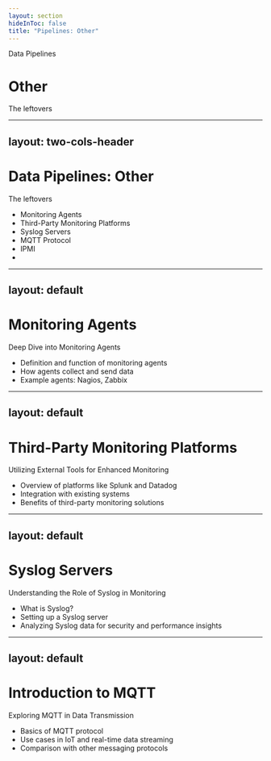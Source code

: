 ```yaml
---
layout: section
hideInToc: false
title: "Pipelines: Other"
---
```


<PresenterTimer :minutes="0" :seconds="10" />

Data Pipelines

# Other

The leftovers

<!--
-
-->

---
layout: two-cols-header
---

<PresenterTimer :minutes="5" :seconds="0" />

# Data Pipelines: Other

The leftovers

- Monitoring Agents
- Third-Party Monitoring Platforms
- Syslog Servers
- MQTT Protocol
- IPMI
-

<!--
>
Provide an introductory overview of each data source and its role in data pipelines for monitoring.
-->

---
layout: default
---

# Monitoring Agents

Deep Dive into Monitoring Agents

<PresenterTimer :minutes="1" :seconds="0" />

- Definition and function of monitoring agents
- How agents collect and send data
- Example agents: Nagios, Zabbix

<!--
>
Explain the role of monitoring agents in network and application monitoring, detailing how they operate and examples of commonly used agents.
-->

---
layout: default
---

# Third-Party Monitoring Platforms

Utilizing External Tools for Enhanced Monitoring

<PresenterTimer :minutes="1" :seconds="0" />

- Overview of platforms like Splunk and Datadog
- Integration with existing systems
- Benefits of third-party monitoring solutions

<!--
>
Discuss the advantages of integrating third-party monitoring platforms into enterprise IT ecosystems, highlighting features of specific popular tools.
-->

---
layout: default
---

# Syslog Servers

Understanding the Role of Syslog in Monitoring

<PresenterTimer :minutes="1" :seconds="0" />

- What is Syslog?
- Setting up a Syslog server
- Analyzing Syslog data for security and performance insights

<!--
>
Detail the functionality of Syslog servers, setup procedures, and how they can be used to gather crucial system logs for analysis.
-->

---
layout: default
---

# Introduction to MQTT

Exploring MQTT in Data Transmission

<PresenterTimer :minutes="5" :seconds="0" />

- Basics of MQTT protocol
- Use cases in IoT and real-time data streaming
- Comparison with other messaging protocols

